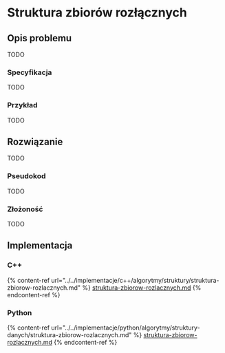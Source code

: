 # Struktura zbiorów rozłącznych

## Opis problemu

TODO

### Specyfikacja

TODO

### Przykład

TODO

## Rozwiązanie

TODO

### Pseudokod

TODO

### Złożoność

TODO

## Implementacja

### C++

{% content-ref url="../../implementacje/c++/algorytmy/struktury/struktura-zbiorow-rozlacznych.md" %}
[struktura-zbiorow-rozlacznych.md](../../implementacje/c++/algorytmy/struktury/struktura-zbiorow-rozlacznych.md)
{% endcontent-ref %}

### Python

{% content-ref url="../../implementacje/python/algorytmy/struktury-danych/struktura-zbiorow-rozlacznych.md" %}
[struktura-zbiorow-rozlacznych.md](../../implementacje/python/algorytmy/struktury-danych/struktura-zbiorow-rozlacznych.md)
{% endcontent-ref %}
